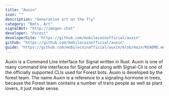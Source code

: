 ```yaml
---
title: "Auxin"
icon: ""
description: "Generative art on the fly"
category: "Bots, Art"
signalBot: "http://imogen.chat"
developer: "Forest"
developerSite: "https://github.com/mobilecoinofficial/auxin"
github: "https://github.com/mobilecoinofficial/auxin"
guide: "https://github.com/mobilecoinofficial/auxin/blob/main/README.md"
---
```


Auxin is a Command Line interface for Signal written in Rust. Auxin is one of many command line interfaces for Signal and along with Signal-Cli is one of the officially supported CLIs used for Forest bots. Auxin is developed by the forest team. The name Auxin is a reference to a signaling hormone in trees, because the Forest team contains a number of trans people as well as plant lovers, it just made sense.
